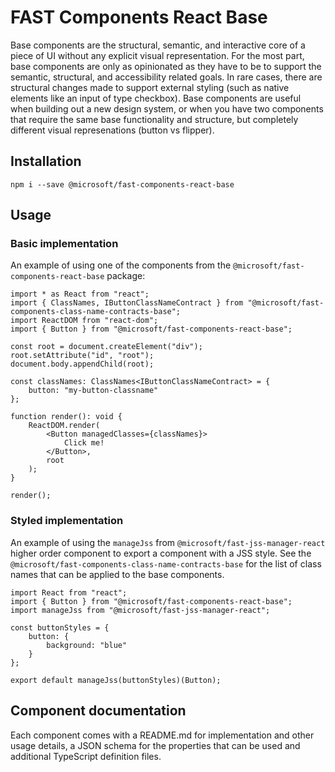 # FAST Components React Base
Base components are the structural, semantic, and interactive core of a piece of UI without any explicit visual representation. For the most part, base components are only as opinionated as they have to be to support the semantic, structural, and accessibility related goals. In rare cases, there are structural changes made to support external styling (such as native elements like an input of type checkbox). Base components are useful when building out a new design system, or when you have two components that require the same base functionality and structure, but completely different visual represenations (button vs flipper).

## Installation
`npm i --save @microsoft/fast-components-react-base`

## Usage
### Basic implementation
An example of using one of the components from the `@microsoft/fast-components-react-base` package:

```tsx
import * as React from "react";
import { ClassNames, IButtonClassNameContract } from "@microsoft/fast-components-class-name-contracts-base";
import ReactDOM from "react-dom";
import { Button } from "@microsoft/fast-components-react-base";

const root = document.createElement("div");
root.setAttribute("id", "root");
document.body.appendChild(root);

const classNames: ClassNames<IButtonClassNameContract> = {
    button: "my-button-classname"
};

function render(): void {
    ReactDOM.render(
        <Button managedClasses={classNames}>
            Click me!
        </Button>,
        root
    );
}

render();
```

### Styled implementation
An example of using the `manageJss` from `@microsoft/fast-jss-manager-react` higher order component to export a component with a JSS style. See the `@microsoft/fast-components-class-name-contracts-base` for the list of class names that can be applied to the base components.

```
import React from "react";
import { Button } from "@microsoft/fast-components-react-base";
import manageJss from "@microsoft/fast-jss-manager-react";

const buttonStyles = {
    button: {
        background: "blue"
    }
};

export default manageJss(buttonStyles)(Button);
```

## Component documentation
Each component comes with a README.md for implementation and other usage details, a JSON schema for the properties that can be used and additional TypeScript definition files.

